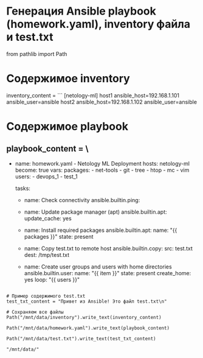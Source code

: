 # Генерация Ansible playbook (homework.yaml), inventory файла и test.txt

from pathlib import Path

# Содержимое inventory
inventory_content = ```
[netology-ml]
host1 ansible_host=192.168.1.101 ansible_user=ansible
host2 ansible_host=192.168.1.102 ansible_user=ansible


# Содержимое playbook
playbook_content = \
---
- name: homework.yaml - Netology ML Deployment
  hosts: netology-ml
  become: true
  vars:
    packages:
      - net-tools
      - git
      - tree
      - htop
      - mc
      - vim
    users:
      - devops_1
      - test_1

  tasks:

    - name: Check connectivity
      ansible.builtin.ping:

    - name: Update package manager (apt)
      ansible.builtin.apt:
        update_cache: yes

    - name: Install required packages
      ansible.builtin.apt:
        name: "{{ packages }}"
        state: present

    - name: Copy test.txt to remote host
      ansible.builtin.copy:
        src: test.txt
        dest: /tmp/test.txt

    - name: Create user groups and users with home directories
      ansible.builtin.user:
        name: "{{ item }}"
        state: present
        create_home: yes
      loop: "{{ users }}"
```

# Пример содержимого test.txt
test_txt_content = "Привет из Ansible! Это файл test.txt\n"

# Сохраняем все файлы
Path("/mnt/data/inventory").write_text(inventory_content)

Path("/mnt/data/homework.yaml").write_text(playbook_content)

Path("/mnt/data/test.txt").write_text(test_txt_content)

"/mnt/data/"
